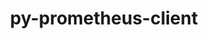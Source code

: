 ---
title: "py-prometheus-client"
layout: cache
categories: [package, develop]
meta: {"versions": ["0.17.0"], "compilers": ["gcc@=11.1.0", "gcc@=11.4.0", "gcc@=9.4.0", "oneapi@=2024.0.0"], "oss": ["ubuntu20.04", "ubuntu22.04"], "platforms": ["linux"], "targets": ["neoverse_v1", "neoverse_v2", "ppc64le", "x86_64_v3"], "stacks": ["data-vis-sdk", "e4s", "e4s-neoverse-v2", "e4s-neoverse_v1", "e4s-oneapi", "e4s-power", "root"], "num_specs": 25, "num_specs_by_stack": {"e4s-power": 3, "root": 25, "data-vis-sdk": 6, "e4s-neoverse_v1": 3, "e4s-neoverse-v2": 3, "e4s": 6, "e4s-oneapi": 4}}
spec_details: [{"hash": "4bpef6ih4tbeurzyajg7z5qkkaupnanx", "compiler": "gcc@=9.4.0", "versions": ["0.17.0"], "os": "ubuntu20.04", "platform": "linux", "target": "ppc64le", "variants": ["build_system=python_pip", "~twisted"], "stacks": ["e4s-power", "root"], "size": "-", "tarball": "https://binaries.spack.io/develop/build_cache/linux-ubuntu20.04-ppc64le/gcc-9.4.0/py-prometheus-client-0.17.0/linux-ubuntu20.04-ppc64le-gcc-9.4.0-py-prometheus-client-0.17.0-4bpef6ih4tbeurzyajg7z5qkkaupnanx.spack"}, {"hash": "it4tdvmif3d2a4vgyktmg2rboads3t5u", "compiler": "gcc@=9.4.0", "versions": ["0.17.0"], "os": "ubuntu20.04", "platform": "linux", "target": "ppc64le", "variants": ["build_system=python_pip", "~twisted"], "stacks": ["e4s-power", "root"], "size": "-", "tarball": "https://binaries.spack.io/develop/build_cache/linux-ubuntu20.04-ppc64le/gcc-9.4.0/py-prometheus-client-0.17.0/linux-ubuntu20.04-ppc64le-gcc-9.4.0-py-prometheus-client-0.17.0-it4tdvmif3d2a4vgyktmg2rboads3t5u.spack"}, {"hash": "6ypkqzmba7bduozaduslxfksb5zu7kyg", "compiler": "gcc@=9.4.0", "versions": ["0.17.0"], "os": "ubuntu20.04", "platform": "linux", "target": "ppc64le", "variants": ["build_system=python_pip", "~twisted"], "stacks": ["e4s-power", "root"], "size": "-", "tarball": "https://binaries.spack.io/develop/build_cache/linux-ubuntu20.04-ppc64le/gcc-9.4.0/py-prometheus-client-0.17.0/linux-ubuntu20.04-ppc64le-gcc-9.4.0-py-prometheus-client-0.17.0-6ypkqzmba7bduozaduslxfksb5zu7kyg.spack"}, {"hash": "pc2rybrpm3g3dkjotqqgfjvxzzjbskco", "compiler": "gcc@=11.1.0", "versions": ["0.17.0"], "os": "ubuntu20.04", "platform": "linux", "target": "x86_64_v3", "variants": ["build_system=python_pip", "~twisted"], "stacks": ["root", "data-vis-sdk"], "size": "-", "tarball": "https://binaries.spack.io/develop/build_cache/linux-ubuntu20.04-x86_64_v3/gcc-11.1.0/py-prometheus-client-0.17.0/linux-ubuntu20.04-x86_64_v3-gcc-11.1.0-py-prometheus-client-0.17.0-pc2rybrpm3g3dkjotqqgfjvxzzjbskco.spack"}, {"hash": "x7apsj75juhyez64mji7sc2deufgbgxx", "compiler": "gcc@=11.1.0", "versions": ["0.17.0"], "os": "ubuntu20.04", "platform": "linux", "target": "x86_64_v3", "variants": ["build_system=python_pip", "~twisted"], "stacks": ["root", "data-vis-sdk"], "size": "-", "tarball": "https://binaries.spack.io/develop/build_cache/linux-ubuntu20.04-x86_64_v3/gcc-11.1.0/py-prometheus-client-0.17.0/linux-ubuntu20.04-x86_64_v3-gcc-11.1.0-py-prometheus-client-0.17.0-x7apsj75juhyez64mji7sc2deufgbgxx.spack"}, {"hash": "cl4nff4ucqs5bum5sx4qgrbdyh2mtcpk", "compiler": "gcc@=11.1.0", "versions": ["0.17.0"], "os": "ubuntu20.04", "platform": "linux", "target": "x86_64_v3", "variants": ["build_system=python_pip", "~twisted"], "stacks": ["root", "data-vis-sdk"], "size": "-", "tarball": "https://binaries.spack.io/develop/build_cache/linux-ubuntu20.04-x86_64_v3/gcc-11.1.0/py-prometheus-client-0.17.0/linux-ubuntu20.04-x86_64_v3-gcc-11.1.0-py-prometheus-client-0.17.0-cl4nff4ucqs5bum5sx4qgrbdyh2mtcpk.spack"}, {"hash": "ypujr24s27yft6pem4uq3slx6hc57vgg", "compiler": "gcc@=11.1.0", "versions": ["0.17.0"], "os": "ubuntu20.04", "platform": "linux", "target": "x86_64_v3", "variants": ["build_system=python_pip", "~twisted"], "stacks": ["root", "data-vis-sdk"], "size": "-", "tarball": "https://binaries.spack.io/develop/build_cache/linux-ubuntu20.04-x86_64_v3/gcc-11.1.0/py-prometheus-client-0.17.0/linux-ubuntu20.04-x86_64_v3-gcc-11.1.0-py-prometheus-client-0.17.0-ypujr24s27yft6pem4uq3slx6hc57vgg.spack"}, {"hash": "mbtjmtatcjwoqwasekctvcf3u44qdzbr", "compiler": "gcc@=11.1.0", "versions": ["0.17.0"], "os": "ubuntu20.04", "platform": "linux", "target": "x86_64_v3", "variants": ["build_system=python_pip", "~twisted"], "stacks": ["root", "data-vis-sdk"], "size": "-", "tarball": "https://binaries.spack.io/develop/build_cache/linux-ubuntu20.04-x86_64_v3/gcc-11.1.0/py-prometheus-client-0.17.0/linux-ubuntu20.04-x86_64_v3-gcc-11.1.0-py-prometheus-client-0.17.0-mbtjmtatcjwoqwasekctvcf3u44qdzbr.spack"}, {"hash": "sxyxovmmw5qmzxm2ep4a4idb5bgdiyiz", "compiler": "gcc@=11.1.0", "versions": ["0.17.0"], "os": "ubuntu20.04", "platform": "linux", "target": "x86_64_v3", "variants": ["build_system=python_pip", "~twisted"], "stacks": ["root", "data-vis-sdk"], "size": "-", "tarball": "https://binaries.spack.io/develop/build_cache/linux-ubuntu20.04-x86_64_v3/gcc-11.1.0/py-prometheus-client-0.17.0/linux-ubuntu20.04-x86_64_v3-gcc-11.1.0-py-prometheus-client-0.17.0-sxyxovmmw5qmzxm2ep4a4idb5bgdiyiz.spack"}, {"hash": "sfvcmgdnlqpdhippbb3rpvifvug2nvja", "compiler": "gcc@=11.4.0", "versions": ["0.17.0"], "os": "ubuntu22.04", "platform": "linux", "target": "neoverse_v1", "variants": ["build_system=python_pip", "~twisted"], "stacks": ["root", "e4s-neoverse_v1"], "size": "-", "tarball": "https://binaries.spack.io/develop/build_cache/linux-ubuntu22.04-neoverse_v1/gcc-11.4.0/py-prometheus-client-0.17.0/linux-ubuntu22.04-neoverse_v1-gcc-11.4.0-py-prometheus-client-0.17.0-sfvcmgdnlqpdhippbb3rpvifvug2nvja.spack"}, {"hash": "knqbt6b5ig3jtvvpxwp57lm3s3kxtjhv", "compiler": "gcc@=11.4.0", "versions": ["0.17.0"], "os": "ubuntu22.04", "platform": "linux", "target": "neoverse_v1", "variants": ["build_system=python_pip", "~twisted"], "stacks": ["root", "e4s-neoverse_v1"], "size": "-", "tarball": "https://binaries.spack.io/develop/build_cache/linux-ubuntu22.04-neoverse_v1/gcc-11.4.0/py-prometheus-client-0.17.0/linux-ubuntu22.04-neoverse_v1-gcc-11.4.0-py-prometheus-client-0.17.0-knqbt6b5ig3jtvvpxwp57lm3s3kxtjhv.spack"}, {"hash": "orerqrdhndh2i7ev7bi22rmcejsvlbfv", "compiler": "gcc@=11.4.0", "versions": ["0.17.0"], "os": "ubuntu22.04", "platform": "linux", "target": "neoverse_v1", "variants": ["build_system=python_pip", "~twisted"], "stacks": ["root", "e4s-neoverse_v1"], "size": "-", "tarball": "https://binaries.spack.io/develop/build_cache/linux-ubuntu22.04-neoverse_v1/gcc-11.4.0/py-prometheus-client-0.17.0/linux-ubuntu22.04-neoverse_v1-gcc-11.4.0-py-prometheus-client-0.17.0-orerqrdhndh2i7ev7bi22rmcejsvlbfv.spack"}, {"hash": "2nhcvc7xvkfem7gpblfhl4aha3oed47y", "compiler": "gcc@=11.4.0", "versions": ["0.17.0"], "os": "ubuntu22.04", "platform": "linux", "target": "neoverse_v2", "variants": ["build_system=python_pip", "~twisted"], "stacks": ["e4s-neoverse-v2", "root"], "size": "-", "tarball": "https://binaries.spack.io/develop/build_cache/linux-ubuntu22.04-neoverse_v2/gcc-11.4.0/py-prometheus-client-0.17.0/linux-ubuntu22.04-neoverse_v2-gcc-11.4.0-py-prometheus-client-0.17.0-2nhcvc7xvkfem7gpblfhl4aha3oed47y.spack"}, {"hash": "laspq2vpcynrhztq4oiw3r6hqppx2qsh", "compiler": "gcc@=11.4.0", "versions": ["0.17.0"], "os": "ubuntu22.04", "platform": "linux", "target": "neoverse_v2", "variants": ["build_system=python_pip", "~twisted"], "stacks": ["e4s-neoverse-v2", "root"], "size": "-", "tarball": "https://binaries.spack.io/develop/build_cache/linux-ubuntu22.04-neoverse_v2/gcc-11.4.0/py-prometheus-client-0.17.0/linux-ubuntu22.04-neoverse_v2-gcc-11.4.0-py-prometheus-client-0.17.0-laspq2vpcynrhztq4oiw3r6hqppx2qsh.spack"}, {"hash": "pjj5sjnlli2qnngt5vgsvf6x6ccaqhz4", "compiler": "gcc@=11.4.0", "versions": ["0.17.0"], "os": "ubuntu22.04", "platform": "linux", "target": "neoverse_v2", "variants": ["build_system=python_pip", "~twisted"], "stacks": ["e4s-neoverse-v2", "root"], "size": "-", "tarball": "https://binaries.spack.io/develop/build_cache/linux-ubuntu22.04-neoverse_v2/gcc-11.4.0/py-prometheus-client-0.17.0/linux-ubuntu22.04-neoverse_v2-gcc-11.4.0-py-prometheus-client-0.17.0-pjj5sjnlli2qnngt5vgsvf6x6ccaqhz4.spack"}, {"hash": "c6agvwfk5hcy7g7n6ywr65kcj6pqaoxp", "compiler": "gcc@=11.4.0", "versions": ["0.17.0"], "os": "ubuntu22.04", "platform": "linux", "target": "x86_64_v3", "variants": ["build_system=python_pip", "~twisted"], "stacks": ["e4s", "root"], "size": "-", "tarball": "https://binaries.spack.io/develop/build_cache/linux-ubuntu22.04-x86_64_v3/gcc-11.4.0/py-prometheus-client-0.17.0/linux-ubuntu22.04-x86_64_v3-gcc-11.4.0-py-prometheus-client-0.17.0-c6agvwfk5hcy7g7n6ywr65kcj6pqaoxp.spack"}, {"hash": "z6vxy54dfxoubedptxla4u7yom7li4ng", "compiler": "gcc@=11.4.0", "versions": ["0.17.0"], "os": "ubuntu22.04", "platform": "linux", "target": "x86_64_v3", "variants": ["build_system=python_pip", "~twisted"], "stacks": ["e4s", "root"], "size": "-", "tarball": "https://binaries.spack.io/develop/build_cache/linux-ubuntu22.04-x86_64_v3/gcc-11.4.0/py-prometheus-client-0.17.0/linux-ubuntu22.04-x86_64_v3-gcc-11.4.0-py-prometheus-client-0.17.0-z6vxy54dfxoubedptxla4u7yom7li4ng.spack"}, {"hash": "3tnkoapf7wxefe7lp6k7rrgiifxg7xgc", "compiler": "gcc@=11.4.0", "versions": ["0.17.0"], "os": "ubuntu22.04", "platform": "linux", "target": "x86_64_v3", "variants": ["build_system=python_pip", "~twisted"], "stacks": ["e4s", "root"], "size": "-", "tarball": "https://binaries.spack.io/develop/build_cache/linux-ubuntu22.04-x86_64_v3/gcc-11.4.0/py-prometheus-client-0.17.0/linux-ubuntu22.04-x86_64_v3-gcc-11.4.0-py-prometheus-client-0.17.0-3tnkoapf7wxefe7lp6k7rrgiifxg7xgc.spack"}, {"hash": "zkvl5optofpq2qqthwkngmzhysgsobi5", "compiler": "gcc@=11.4.0", "versions": ["0.17.0"], "os": "ubuntu22.04", "platform": "linux", "target": "x86_64_v3", "variants": ["build_system=python_pip", "~twisted"], "stacks": ["e4s", "root"], "size": "-", "tarball": "https://binaries.spack.io/develop/build_cache/linux-ubuntu22.04-x86_64_v3/gcc-11.4.0/py-prometheus-client-0.17.0/linux-ubuntu22.04-x86_64_v3-gcc-11.4.0-py-prometheus-client-0.17.0-zkvl5optofpq2qqthwkngmzhysgsobi5.spack"}, {"hash": "uxgtnc4wto5xendki6spwz4x5nuhmvv4", "compiler": "gcc@=11.4.0", "versions": ["0.17.0"], "os": "ubuntu22.04", "platform": "linux", "target": "x86_64_v3", "variants": ["build_system=python_pip", "~twisted"], "stacks": ["e4s", "root"], "size": "-", "tarball": "https://binaries.spack.io/develop/build_cache/linux-ubuntu22.04-x86_64_v3/gcc-11.4.0/py-prometheus-client-0.17.0/linux-ubuntu22.04-x86_64_v3-gcc-11.4.0-py-prometheus-client-0.17.0-uxgtnc4wto5xendki6spwz4x5nuhmvv4.spack"}, {"hash": "cezgaiit7b4xfgmb7v4h6wx4inmc6qoh", "compiler": "gcc@=11.4.0", "versions": ["0.17.0"], "os": "ubuntu22.04", "platform": "linux", "target": "x86_64_v3", "variants": ["build_system=python_pip", "~twisted"], "stacks": ["e4s", "root"], "size": "-", "tarball": "https://binaries.spack.io/develop/build_cache/linux-ubuntu22.04-x86_64_v3/gcc-11.4.0/py-prometheus-client-0.17.0/linux-ubuntu22.04-x86_64_v3-gcc-11.4.0-py-prometheus-client-0.17.0-cezgaiit7b4xfgmb7v4h6wx4inmc6qoh.spack"}, {"hash": "2knb5rgbol2xwgxgqrlzsnx65n3qztku", "compiler": "oneapi@=2024.0.0", "versions": ["0.17.0"], "os": "ubuntu22.04", "platform": "linux", "target": "x86_64_v3", "variants": ["build_system=python_pip", "~twisted"], "stacks": ["root", "e4s-oneapi"], "size": "-", "tarball": "https://binaries.spack.io/develop/build_cache/linux-ubuntu22.04-x86_64_v3/oneapi-2024.0.0/py-prometheus-client-0.17.0/linux-ubuntu22.04-x86_64_v3-oneapi-2024.0.0-py-prometheus-client-0.17.0-2knb5rgbol2xwgxgqrlzsnx65n3qztku.spack"}, {"hash": "74f55ursovc66wnnszgb5iyucto3mjtn", "compiler": "oneapi@=2024.0.0", "versions": ["0.17.0"], "os": "ubuntu22.04", "platform": "linux", "target": "x86_64_v3", "variants": ["build_system=python_pip", "~twisted"], "stacks": ["root", "e4s-oneapi"], "size": "-", "tarball": "https://binaries.spack.io/develop/build_cache/linux-ubuntu22.04-x86_64_v3/oneapi-2024.0.0/py-prometheus-client-0.17.0/linux-ubuntu22.04-x86_64_v3-oneapi-2024.0.0-py-prometheus-client-0.17.0-74f55ursovc66wnnszgb5iyucto3mjtn.spack"}, {"hash": "6p2pfyxklvh7xv54umfofl65idldezg2", "compiler": "oneapi@=2024.0.0", "versions": ["0.17.0"], "os": "ubuntu22.04", "platform": "linux", "target": "x86_64_v3", "variants": ["build_system=python_pip", "~twisted"], "stacks": ["root", "e4s-oneapi"], "size": "-", "tarball": "https://binaries.spack.io/develop/build_cache/linux-ubuntu22.04-x86_64_v3/oneapi-2024.0.0/py-prometheus-client-0.17.0/linux-ubuntu22.04-x86_64_v3-oneapi-2024.0.0-py-prometheus-client-0.17.0-6p2pfyxklvh7xv54umfofl65idldezg2.spack"}, {"hash": "izifpj5drtlb4xc7vs57cya7fjgzzzyr", "compiler": "oneapi@=2024.0.0", "versions": ["0.17.0"], "os": "ubuntu22.04", "platform": "linux", "target": "x86_64_v3", "variants": ["build_system=python_pip", "~twisted"], "stacks": ["root", "e4s-oneapi"], "size": "-", "tarball": "https://binaries.spack.io/develop/build_cache/linux-ubuntu22.04-x86_64_v3/oneapi-2024.0.0/py-prometheus-client-0.17.0/linux-ubuntu22.04-x86_64_v3-oneapi-2024.0.0-py-prometheus-client-0.17.0-izifpj5drtlb4xc7vs57cya7fjgzzzyr.spack"}]
---